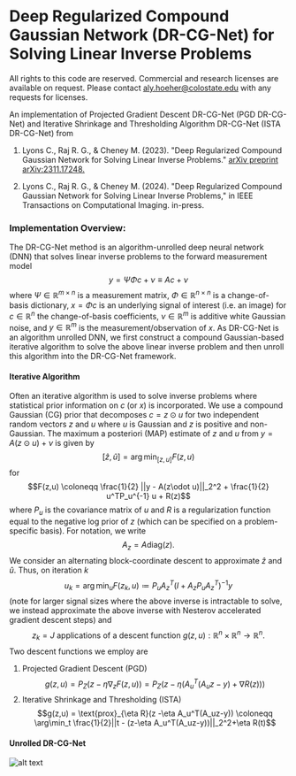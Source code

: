 # Deep Regularized Compound Gaussian Network (DR-CG-Net) for Solving Linear Inverse Problems
All rights to this code are reserved. Commercial and research licenses are available on request. Please contact aly.hoeher@colostate.edu with any requests for licenses.


An implementation of Projected Gradient Descent DR-CG-Net (PGD DR-CG-Net) and Iterative Shrinkage and Thresholding Algorithm DR-CG-Net (ISTA DR-CG-Net) from
  1. Lyons C., Raj R. G., & Cheney M. (2023). "Deep Regularized Compound Gaussian Network for Solving Linear Inverse Problems." [arXiv preprint arXiv:2311.17248.](https://arxiv.org/abs/2311.17248#:~:text=Deep%20Regularized%20Compound%20Gaussian%20Network%20for%20Solving%20Linear%20Inverse%20Problems,-Carter%20Lyons%2C%20Raghu&text=Incorporating%20prior%20information%20into%20inverse,facilitating%20robust%20inverse%20problem%20solutions.)

  2. Lyons C., Raj R. G., & Cheney M. (2024). "Deep Regularized Compound Gaussian Network for Solving Linear Inverse Problems," in IEEE Transactions on Computational Imaging. in-press.


### Implementation Overview:
The DR-CG-Net method is an algorithm-unrolled deep neural network (DNN) that solves linear inverse problems to the forward measurement model
$$y = \Psi\Phi c + \nu \equiv Ac+\nu$$
where $\Psi\in\mathbb{R}^{m\times n}$ is a measurement matrix, $\Phi\in\mathbb{R}^{n\times n}$ is a change-of-basis dictionary, $x = \Phi c$ is an underlying signal of interest (i.e. an image) for $c\in\mathbb{R}^n$ the change-of-basis coefficients, $\nu\in\mathbb{R}^m$ is additive white Gaussian noise, and $y\in\mathbb{R}^m$ is the measurement/observation of $x$. As DR-CG-Net is an algorithm unrolled DNN, we first construct a compound Gaussian-based iterative algorithm to solve the above linear inverse problem and then unroll this algorithm into the DR-CG-Net framework.

#### Iterative Algorithm 
Often an iterative algorithm is used to solve inverse problems where statistical prior information on $c$ (or $x$) is incorporated. We use a compound Gaussian (CG) prior that decomposes $c = z\odot u$ for two independent random vectors $z$ and $u$ where $u$ is Gaussian and $z$ is positive and non-Gaussian. The maximum a posteriori (MAP) estimate of $z$ and $u$ from $y = A(z\odot u)+\nu$ is given by
$$[\hat{z}, \hat{u}] = \arg\min_{[z, u]} F(z,u)$$
for
$$F(z,u) \coloneqq  \frac{1}{2} ||y - A(z\odot u)||_2^2 + \frac{1}{2} u^TP_u^{-1} u + R(z)$$
where $P_u$ is the covariance matrix of $u$ and $R$ is a regularization function equal to the negative log prior of $z$ (which can be specified on a problem-specific basis). For notation, we write
$$A_z = A\text{diag}(z).$$
We consider an alternating block-coordinate descent to approximate $\hat{z}$ and $\hat{u}$. Thus, on iteration $k$
$$u_k = \arg\min_u F(z_k, u) \coloneqq P_u A_z^T(I+A_zP_uA_z^T)^{-1}y$$
(note for larger signal sizes where the above inverse is intractable to solve, we instead approximate the above inverse with Nesterov accelerated gradient descent steps) and
$$z_k = J \text{ applications of a descent function  } g(z,u):\mathbb{R}^n\times\mathbb{R}^n\to\mathbb{R}^n.$$
Two descent functions we employ are
1. Projected Gradient Descent (PGD)
$$g(z,u) = P_Z(z - \eta \nabla_z F(z,u)) = P_Z(z - \eta(A_u^T(A_uz-y)+\nabla R(z)))$$
2. Iterative Shrinkage and Thresholding (ISTA)
$$g(z,u) = \text{prox}_{\eta R}(z -\eta A_u^T(A_uz-y)) \coloneqq \arg\min_t \frac{1}{2}||t - (z-\eta A_u^T(A_uz-y))||_2^2+\eta R(t)$$

#### Unrolled DR-CG-Net
![alt text](https://github.com/clyons19/DR-CG-Net/tree/main/images/DR-CG-Net%20diagram.PNG)
